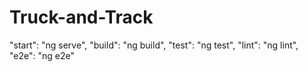# Truck-and-Track
 "start": "ng serve",     "build": "ng build",     "test": "ng test",     "lint": "ng lint",     "e2e": "ng e2e"
